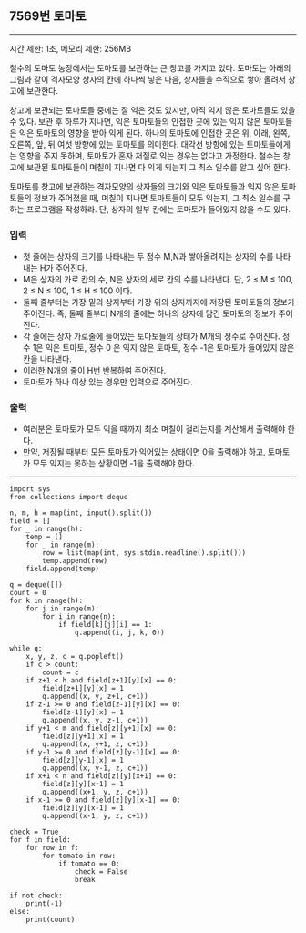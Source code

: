 ## 7569번 토마토

---

시간 제한: 1초, 메모리 제한: 256MB

철수의 토마토 농장에서는 토마토를 보관하는 큰 창고를 가지고 있다. 토마토는 아래의 그림과 같이 격자모양 상자의 칸에 하나씩 넣은 다음, 상자들을 수직으로 쌓아 올려서 창고에 보관한다.

창고에 보관되는 토마토들 중에는 잘 익은 것도 있지만, 아직 익지 않은 토마토들도 있을 수 있다. 보관 후 하루가 지나면, 익은 토마토들의 인접한 곳에 있는 익지 않은 토마토들은 익은 토마토의 영향을 받아 익게 된다. 하나의 토마토에 인접한 곳은 위, 아래, 왼쪽, 오른쪽, 앞, 뒤 여섯 방향에 있는 토마토를 의미한다. 대각선 방향에 있는 토마토들에게는 영향을 주지 못하며, 토마토가 혼자 저절로 익는 경우는 없다고 가정한다. 철수는 창고에 보관된 토마토들이 며칠이 지나면 다 익게 되는지 그 최소 일수를 알고 싶어 한다.

토마토를 창고에 보관하는 격자모양의 상자들의 크기와 익은 토마토들과 익지 않은 토마토들의 정보가 주어졌을 때, 며칠이 지나면 토마토들이 모두 익는지, 그 최소 일수를 구하는 프로그램을 작성하라. 단, 상자의 일부 칸에는 토마토가 들어있지 않을 수도 있다.

### 입력

- 첫 줄에는 상자의 크기를 나타내는 두 정수 M,N과 쌓아올려지는 상자의 수를 나타내는 H가 주어진다. 
- M은 상자의 가로 칸의 수, N은 상자의 세로 칸의 수를 나타낸다. 단, 2 ≤ M ≤ 100, 2 ≤ N ≤ 100, 1 ≤ H ≤ 100 이다. 
- 둘째 줄부터는 가장 밑의 상자부터 가장 위의 상자까지에 저장된 토마토들의 정보가 주어진다. 즉, 둘째 줄부터 N개의 줄에는 하나의 상자에 담긴 토마토의 정보가 주어진다. 
- 각 줄에는 상자 가로줄에 들어있는 토마토들의 상태가 M개의 정수로 주어진다. 정수 1은 익은 토마토, 정수 0 은 익지 않은 토마토, 정수 -1은 토마토가 들어있지 않은 칸을 나타낸다. 
- 이러한 N개의 줄이 H번 반복하여 주어진다.
- 토마토가 하나 이상 있는 경우만 입력으로 주어진다.

### 출력

- 여러분은 토마토가 모두 익을 때까지 최소 며칠이 걸리는지를 계산해서 출력해야 한다. 
- 만약, 저장될 때부터 모든 토마토가 익어있는 상태이면 0을 출력해야 하고, 토마토가 모두 익지는 못하는 상황이면 -1을 출력해야 한다.

---
~~~
import sys
from collections import deque

n, m, h = map(int, input().split())
field = []
for _ in range(h):
    temp = []
    for _ in range(m):
        row = list(map(int, sys.stdin.readline().split()))
        temp.append(row)
    field.append(temp)

q = deque([])
count = 0
for k in range(h):
    for j in range(m):
        for i in range(n):
            if field[k][j][i] == 1:
                q.append((i, j, k, 0))

while q:
    x, y, z, c = q.popleft()
    if c > count:
        count = c
    if z+1 < h and field[z+1][y][x] == 0:
        field[z+1][y][x] = 1
        q.append((x, y, z+1, c+1))
    if z-1 >= 0 and field[z-1][y][x] == 0:
        field[z-1][y][x] = 1
        q.append((x, y, z-1, c+1))
    if y+1 < m and field[z][y+1][x] == 0:
        field[z][y+1][x] = 1
        q.append((x, y+1, z, c+1))
    if y-1 >= 0 and field[z][y-1][x] == 0:
        field[z][y-1][x] = 1
        q.append((x, y-1, z, c+1))
    if x+1 < n and field[z][y][x+1] == 0:
        field[z][y][x+1] = 1
        q.append((x+1, y, z, c+1))
    if x-1 >= 0 and field[z][y][x-1] == 0:
        field[z][y][x-1] = 1
        q.append((x-1, y, z, c+1))

check = True
for f in field:
    for row in f:
        for tomato in row:
            if tomato == 0:
                check = False
                break

if not check:
    print(-1)
else:
    print(count)

~~~
